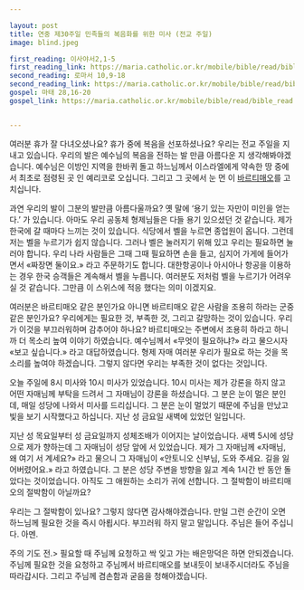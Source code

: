 ```yaml
---

layout: post
title: 연중 제30주일 민족들의 복음화를 위한 미사 (전교 주일)
image: blind.jpeg

first_reading: 이사야서2,1-5
first_reading_link: https://maria.catholic.or.kr/mobile/bible/read/bible_read.asp?m=1&n=129&p=2
second_reading: 로마서 10,9-18
second_reading_link: https://maria.catholic.or.kr/mobile/bible/read/bible_read.asp?m=2&n=152&p=10
gospel: 마태 28,16-20
gospel_link: https://maria.catholic.or.kr/mobile/bible/read/bible_read.asp?m=2&n=147&p=28


---
```


여러분 휴가 잘 다녀오셨나요? 휴가 중에 복음을 선포하셨나요? 우리는 전교 주일을 지내고 있습니다. 우리의 발은 예수님의 복음을 전하는 발 만큼 아름다운 지 생각해봐야겠습니다. 예수님은 이방인 지역을 한바퀴 돌고 하느님께서 이스라엘에게 약속한 땅 중에서 최초로 점령된 곳 인 예리코로 오십니다. 그리고 그 곳에서 눈 먼 이 <a href="https://maria.catholic.or.kr/bible/bbs/bbs_view.asp?id=169023&ref=257&menu=4797">바르티매오</a>를 고치십니다.

과연 우리의 발이 그분의 발만큼 아름다울까요? 옛 말에 ‘용기 있는 자만이 미인을 얻는다.’ 가 있습니다. 아마도 우리 공동체 형제님들은 다들 용기 있으셨던 것 같습니다. 제가 한국에 갈 때마다 느끼는 것이 있습니다. 식당에서 벨을 누르면 종업원이 옵니다. 그런데 저는 벨을 누르기가 쉽지 않습니다. 그러나 벨은 눌러지기 위해 있고 우리는 필요하면 눌러야 합니다. 우리 나라 사람들은 그때 그때 필요하면 손을 들고, 심지어 가게에 들어가면서 «짜장면 둘이요.» 라고 주문하기도 합니다. 대한항공이나 아시아나 항공을 이용하는 경우 한국 승객들은 계속해서 벨을 누릅니다. 여러분도 저처럼 벨을 누르기가 어려우실 것 같습니다. 그만큼 이 스위스에 적응 했다는 의미 이겠지요.

여러분은 바르티매오 같은 분인가요 아니면 바르티매오 같은 사람을 조용히 하라는 군중같은 분인가요? 우리에게는 필요한 것, 부족한 것, 그리고 갈망하는 것이 있습니다. 우리가 이것을 부끄러워하며 감추어야 하나요? 바르티매오는 주변에서 조용히 하라고 하니까 더 목소리 높여 이야기 하였습니다. 예수님께서 «무엇이 필요하냐?» 라고 물으시자 «보고 싶습니다.» 라고 대답하였습니다. 형제 자매 여러분 우리가 필요로 하는 것을 목소리를 높여야 하겠습니다. 그렇지 않다면 우리는 부족한 것이 없다는 것입니다.

오늘 주일에 8시 미사와 10시 미사가 있었습니다. 10시 미사는 제가 강론을 하지 않고 어떤 자매님께 부탁을 드려서 그 자매님이 강론을 하셨습니다. 그 분은 눈이 멀은 분인데, 매일 성당에 나와서 미사를 드리십니다. 그 분은 눈이 멀었기 때문에 주님을 만났고 빛을 보기 시작했다고 하십니다. 지난 성 금요일 새벽에 있었던 일입니다.

지난 성 목요일부터 성 금요일까지 성체조배가 이어지는 날이었습니다. 새벽 5시에 성당으로 제가 향하는데 그 자매님이 성당 앞에 서 있었습니다. 제가 그 자매님께 «자매님, 왜 여기 서 계세요?» 라고 물으니 그 자매님이 «안토니오 신부님, 도와 주세요. 길을 잃어버렸어요.» 라고 하였습니다. 그 분은 성당 주변을 방향을 잃고 계속 1시간 반 동안 돌았다는 것이었습니다. 아직도 그 애원하는 소리가 귀에 선합니다. 그 절박함이 바르티매오의 절박함이 아닐까요?

우리는 그 절박함이 있나요? 그렇지 않다면 감사해야겠습니다. 만일 그런 순간이 오면 하느님께 필요한 것을 즉시 아룁시다. 부끄러워 하지 말고 말입니다. 주님은 들어 주십니다. 아멘.

주의 기도 전.> 필요할 때 주님께 요청하고 싹 잊고 가는 배은망덕은 하면 안되겠습니다. 주님께 필요한 것을 요청하고 주님께서 바르티매오를 보내듯이 보내주시더라도 주님을 따라갑시다. 그리고 주님께 겸손함과 굳음을 청해야겠습니다.

